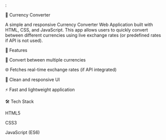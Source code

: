 :

💱 Currency Converter

A simple and responsive Currency Converter Web Application built with HTML, CSS, and JavaScript. This app allows users to quickly convert between different currencies using live exchange rates (or predefined rates if API is not used).

🚀 Features

🔄 Convert between multiple currencies

🌐 Fetches real-time exchange rates (if API integrated)

🎨 Clean and responsive UI

⚡ Fast and lightweight application

🛠️ Tech Stack

HTML5

CSS3

JavaScript (ES6)


